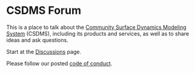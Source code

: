 # CSDMS Forum

This is a place to talk about
the [Community Surface Dynamics Modeling System][csdms] (CSDMS),
including its products and services,
as well as to share ideas and ask questions.

Start at the [Discussions][discussions] page.

Please follow our posted [code of conduct][conduct].

[csdms]: https://csdms.colorado.edu
[discussions]: https://github.com/csdms/hi/discussions
[conduct]: ./CODE-OF-CONDUCT.rst

